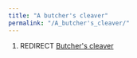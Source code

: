 ```yaml
---
title: "A butcher's cleaver"
permalink: "/A_butcher's_cleaver/"
---
```


1.  REDIRECT [Butcher's cleaver](Butcher's_cleaver "wikilink")